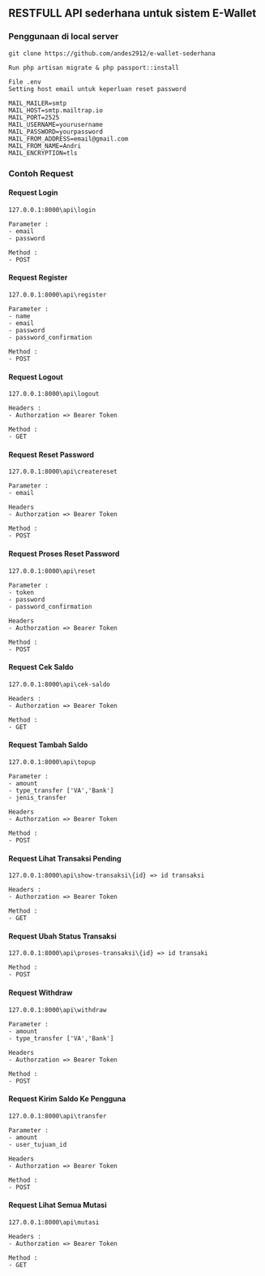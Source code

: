 

## RESTFULL API sederhana untuk sistem E-Wallet

### Penggunaan di local server
```
git clone https://github.com/andes2912/e-wallet-sederhana
```

```
Run php artisan migrate & php passport::install
```

```
File .env
Setting host email untuk keperluan reset password

MAIL_MAILER=smtp
MAIL_HOST=smtp.mailtrap.io
MAIL_PORT=2525
MAIL_USERNAME=yourusername
MAIL_PASSWORD=yourpassword
MAIL_FROM_ADDRESS=email@gmail.com
MAIL_FROM_NAME=Andri
MAIL_ENCRYPTION=tls
```

### Contoh Request

#### Request Login
```
127.0.0.1:8000\api\login

Parameter : 
- email
- password

Method : 
- POST

```

#### Request Register
```
127.0.0.1:8000\api\register

Parameter : 
- name
- email
- password
- password_confirmation

Method : 
- POST

```

#### Request Logout
```
127.0.0.1:8000\api\logout

Headers : 
- Authorzation => Bearer Token

Method : 
- GET
```

#### Request Reset Password
```
127.0.0.1:8000\api\createreset

Parameter : 
- email

Headers
- Authorzation => Bearer Token

Method : 
- POST
```

#### Request Proses Reset Password
```
127.0.0.1:8000\api\reset

Parameter : 
- token
- password
- password_confirmation

Headers
- Authorzation => Bearer Token

Method : 
- POST
```

#### Request Cek Saldo
```
127.0.0.1:8000\api\cek-saldo

Headers : 
- Authorzation => Bearer Token

Method : 
- GET
```

#### Request Tambah Saldo
```
127.0.0.1:8000\api\topup

Parameter : 
- amount
- type_transfer ['VA','Bank']
- jenis_transfer

Headers
- Authorzation => Bearer Token

Method : 
- POST
```

#### Request Lihat Transaksi Pending
```
127.0.0.1:8000\api\show-transaksi\{id} => id transaksi

Headers : 
- Authorzation => Bearer Token

Method : 
- GET
```

#### Request Ubah Status Transaksi
```
127.0.0.1:8000\api\proses-transaksi\{id} => id transaki

Method : 
- POST
```

#### Request Withdraw
```
127.0.0.1:8000\api\withdraw

Parameter : 
- amount
- type_transfer ['VA','Bank']

Headers
- Authorzation => Bearer Token

Method : 
- POST
```

#### Request Kirim Saldo Ke Pengguna
```
127.0.0.1:8000\api\transfer

Parameter : 
- amount
- user_tujuan_id 

Headers
- Authorzation => Bearer Token

Method : 
- POST
```

#### Request Lihat Semua Mutasi
```
127.0.0.1:8000\api\mutasi

Headers : 
- Authorzation => Bearer Token

Method : 
- GET
```

